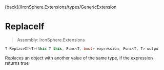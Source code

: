 ﻿

[back](/IronSphere.Extensions/types/GenericExtension

# ReplaceIf

> Assembly: IronSphere.Extensions

```csharp
T ReplaceIf<T>(this T this, Func<T, bool> expression, Func<T, T> output);
```

Replaces an object with another value of the same type, if the expression returns true

 